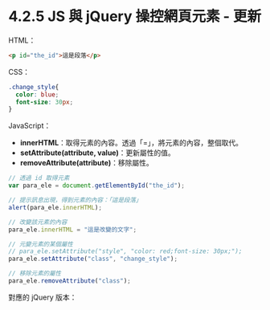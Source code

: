 # 4.2.5 JS 與 jQuery 操控網頁元素 - 更新

HTML：

```html
<p id="the_id">這是段落</p>
```

CSS：

```css
.change_style{
  color: blue;
  font-size: 30px;
}
```

JavaScript：

* **innerHTML**：取得元素的內容。透過「=」，將元素的內容，整個取代。
* **setAttribute\(attribute, value\)**：更新屬性的值。
* **removeAttribute\(attribute\)**：移除屬性。

```js
// 透過 id 取得元素
var para_ele = document.getElementById("the_id");

// 提示訊息出現，得到元素的內容：「這是段落」
alert(para_ele.innerHTML);

// 改變該元素的內容
para_ele.innerHTML = "這是改變的文字";

// 元變元素的某個屬性  
// para_ele.setAttribute("style", "color: red;font-size: 30px;");  
para_ele.setAttribute("class", "change_style");

// 移除元素的屬性  
para_ele.removeAttribute("class");
```

對應的 jQuery 版本：

